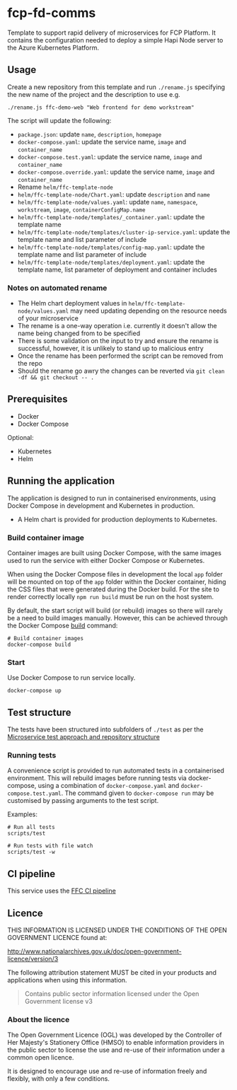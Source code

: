 # fcp-fd-comms

Template to support rapid delivery of microservices for FCP Platform. It contains the configuration needed to deploy a simple Hapi Node server to the Azure Kubernetes Platform.

## Usage

Create a new repository from this template and run `./rename.js` specifying the new name of the project and the description to use e.g.
```
./rename.js ffc-demo-web "Web frontend for demo workstream"
```

The script will update the following:

* `package.json`: update `name`, `description`, `homepage`
* `docker-compose.yaml`: update the service name, `image` and `container_name`
* `docker-compose.test.yaml`: update the service name, `image` and `container_name`
* `docker-compose.override.yaml`: update the service name, `image` and `container_name`
* Rename `helm/ffc-template-node`
* `helm/ffc-template-node/Chart.yaml`: update `description` and `name`
* `helm/ffc-template-node/values.yaml`: update  `name`, `namespace`, `workstream`, `image`, `containerConfigMap.name`
* `helm/ffc-template-node/templates/_container.yaml`: update the template name
* `helm/ffc-template-node/templates/cluster-ip-service.yaml`: update the template name and list parameter of include
* `helm/ffc-template-node/templates/config-map.yaml`: update the template name and list parameter of include
* `helm/ffc-template-node/templates/deployment.yaml`: update the template name, list parameter of deployment and container includes

### Notes on automated rename

* The Helm chart deployment values in `helm/ffc-template-node/values.yaml` may need updating depending on the resource needs of your microservice
* The rename is a one-way operation i.e. currently it doesn't allow the name being changed from to be specified
* There is some validation on the input to try and ensure the rename is successful, however, it is unlikely to stand up to malicious entry
* Once the rename has been performed the script can be removed from the repo
* Should the rename go awry the changes can be reverted via `git clean -df && git checkout -- .`

## Prerequisites

- Docker
- Docker Compose

Optional:
- Kubernetes
- Helm

## Running the application

The application is designed to run in containerised environments, using Docker Compose in development and Kubernetes in production.

- A Helm chart is provided for production deployments to Kubernetes.

### Build container image

Container images are built using Docker Compose, with the same images used to run the service with either Docker Compose or Kubernetes.

When using the Docker Compose files in development the local `app` folder will
be mounted on top of the `app` folder within the Docker container, hiding the CSS files that were generated during the Docker build.  For the site to render correctly locally `npm run build` must be run on the host system.


By default, the start script will build (or rebuild) images so there will
rarely be a need to build images manually. However, this can be achieved
through the Docker Compose
[build](https://docs.docker.com/compose/reference/build/) command:

```
# Build container images
docker-compose build
```

### Start

Use Docker Compose to run service locally.

```
docker-compose up
```

## Test structure

The tests have been structured into subfolders of `./test` as per the
[Microservice test approach and repository structure](https://eaflood.atlassian.net/wiki/spaces/FPS/pages/1845396477/Microservice+test+approach+and+repository+structure)

### Running tests

A convenience script is provided to run automated tests in a containerised
environment. This will rebuild images before running tests via docker-compose,
using a combination of `docker-compose.yaml` and `docker-compose.test.yaml`.
The command given to `docker-compose run` may be customised by passing
arguments to the test script.

Examples:

```
# Run all tests
scripts/test

# Run tests with file watch
scripts/test -w
```

## CI pipeline

This service uses the [FFC CI pipeline](https://github.com/DEFRA/ffc-jenkins-pipeline-library)

## Licence

THIS INFORMATION IS LICENSED UNDER THE CONDITIONS OF THE OPEN GOVERNMENT LICENCE found at:

<http://www.nationalarchives.gov.uk/doc/open-government-licence/version/3>

The following attribution statement MUST be cited in your products and applications when using this information.

> Contains public sector information licensed under the Open Government license v3

### About the licence

The Open Government Licence (OGL) was developed by the Controller of Her Majesty's Stationery Office (HMSO) to enable information providers in the public sector to license the use and re-use of their information under a common open licence.

It is designed to encourage use and re-use of information freely and flexibly, with only a few conditions.
